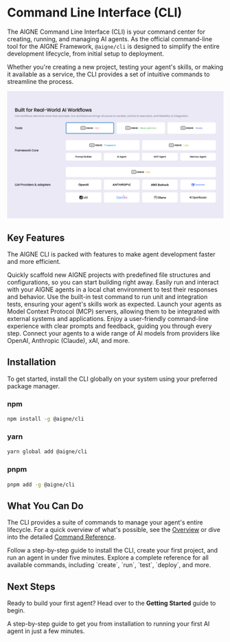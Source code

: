 # Command Line Interface (CLI)

The AIGNE Command Line Interface (CLI) is your command center for creating, running, and managing AI agents. As the official command-line tool for the AIGNE Framework, `@aigne/cli` is designed to simplify the entire development lifecycle, from initial setup to deployment.

Whether you're creating a new project, testing your agent's skills, or making it available as a service, the CLI provides a set of intuitive commands to streamline the process.

![AIGNE CLI](https://raw.githubusercontent.com/AIGNE-io/aigne-framework/main/assets/aigne-cli.png)

## Key Features

The AIGNE CLI is packed with features to make agent development faster and more efficient.

<x-cards data-columns="3">
  <x-card data-title="Project Creation" data-icon="lucide:folder-plus">
    Quickly scaffold new AIGNE projects with predefined file structures and configurations, so you can start building right away.
  </x-card>
  <x-card data-title="Agent Runner" data-icon="lucide:play-circle">
    Easily run and interact with your AIGNE agents in a local chat environment to test their responses and behavior.
  </x-card>
  <x-card data-title="Testing Support" data-icon="lucide:beaker">
    Use the built-in test command to run unit and integration tests, ensuring your agent's skills work as expected.
  </x-card>
  <x-card data-title="MCP Services" data-icon="lucide:server">
    Launch your agents as Model Context Protocol (MCP) servers, allowing them to be integrated with external systems and applications.
  </x-card>
  <x-card data-title="Interactive Interface" data-icon="lucide:terminal">
    Enjoy a user-friendly command-line experience with clear prompts and feedback, guiding you through every step.
  </x-card>
  <x-card data-title="Multi-Model Support" data-icon="lucide:brain-circuit">
    Connect your agents to a wide range of AI models from providers like OpenAI, Anthropic (Claude), xAI, and more.
  </x-card>
</x-cards>

## Installation

To get started, install the CLI globally on your system using your preferred package manager.

### npm

```bash npm install icon=logos:npm
npm install -g @aigne/cli
```

### yarn

```bash yarn add icon=logos:yarn
yarn global add @aigne/cli
```

### pnpm

```bash pnpm add icon=logos:pnpm
pnpm add -g @aigne/cli
```

## What You Can Do

The CLI provides a suite of commands to manage your agent's entire lifecycle. For a quick overview of what's possible, see the [Overview](./cli-overview.md) or dive into the detailed [Command Reference](./cli-command-reference.md).

<x-cards>
  <x-card data-title="Getting Started" data-icon="lucide:rocket" data-href="/cli/getting-started">
    Follow a step-by-step guide to install the CLI, create your first project, and run an agent in under five minutes.
  </x-card>
  <x-card data-title="Command Reference" data-icon="lucide:book-open" data-href="/cli/command-reference">
    Explore a complete reference for all available commands, including `create`, `run`, `test`, `deploy`, and more.
  </x-card>
</x-cards>

## Next Steps

Ready to build your first agent? Head over to the **Getting Started** guide to begin.

<x-card data-title="Get Started with the CLI" data-icon="lucide:arrow-right-circle" data-href="/cli/getting-started" data-cta="Start Tutorial">
  A step-by-step guide to get you from installation to running your first AI agent in just a few minutes.
</x-card>